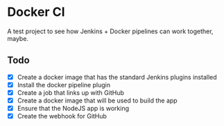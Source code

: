 # Docker CI
A test project to see how Jenkins + Docker pipelines can work together, maybe.

## Todo
- [x] Create a docker image that has the standard Jenkins plugins installed
- [x] Install the docker pipeline plugin
- [x] Create a job that links up with GitHub
- [x] Create a docker image that will be used to build the app
- [x] Ensure that the NodeJS app is working
- [x] Create the webhook for GitHub
